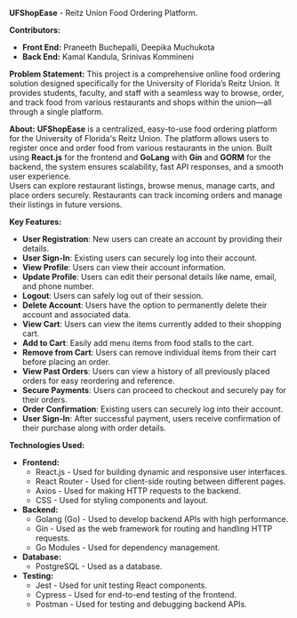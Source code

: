 **UFShopEase** - Reitz Union Food Ordering Platform.

**Contributors:**
- **Front End:** Praneeth Buchepalli, Deepika Muchukota
- **Back End:** Kamal Kandula, Srinivas Kommineni

**Problem Statement:**
This project is a comprehensive online food ordering solution designed specifically for the University of Florida’s Reitz Union. It provides students, faculty, and staff with a seamless way to browse, order, and track food from various restaurants and shops within the union—all through a single platform. 

**About:**
  **UFShopEase** is a centralized, easy-to-use food ordering platform for the University of Florida's Reitz Union. The platform allows users to register once and order food from various restaurants in the union. Built using **React.js** for the frontend and **GoLang** with **Gin** and **GORM** for the backend, the system ensures scalability, fast API responses, and a smooth user experience.  
Users can explore restaurant listings, browse menus, manage carts, and place orders securely. Restaurants can track incoming orders and manage their listings in future versions.

**Key Features:**
- **User Registration**: New users can create an account by providing their details.
- **User Sign-In**: Existing users can securely log into their account. 
- **View Profile**: Users can view their account information.
- **Update Profile**: Users can edit their personal details like name, email, and phone number.
- **Logout**: Users can safely log out of their session.
- **Delete Account**: Users have the option to permanently delete their account and associated data.
- **View Cart**: Users can view the items currently added to their shopping cart.
- **Add to Cart**: Easily add menu items from food stalls to the cart.
- **Remove from Cart**: Users can remove individual items from their cart before placing an order.
- **View Past Orders**: Users can view a history of all previously placed orders for easy reordering and reference.
- **Secure Payments**: Users can proceed to checkout and securely pay for their orders.
- **Order Confirmation**: Existing users can securely log into their account.
- **User Sign-In**: After successful payment, users receive confirmation of their purchase along with order details.
  
**Technologies Used:**
- **Frontend:**
  - React.js - Used for building dynamic and responsive user interfaces.
  - React Router - Used for client-side routing between different pages.
  - Axios - Used for making HTTP requests to the backend.
  - CSS - Used for styling components and layout.
- **Backend:**
  - Golang (Go) - Used to develop backend APIs with high performance.
  - Gin - Used as the web framework for routing and handling HTTP requests.
  - Go Modules - Used for dependency management.
- **Database:**
  - PostgreSQL - Used as a database.
- **Testing:**
  - Jest - Used for unit testing React components.
  - Cypress - Used for end-to-end testing of the frontend.
  - Postman - Used for testing and debugging backend APIs.

  

